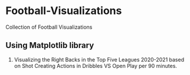 # Football-Visualizations
Collection of Football Visualizations 


## Using Matplotlib library

1. Visualizing the Right Backs in the Top Five Leagues 2020-2021 based on Shot Creating Actions in Dribbles VS Open Play per 90 minutes.
